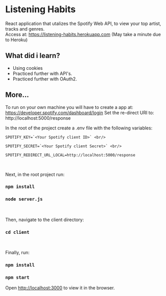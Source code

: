 # Listening Habits

React application that utalizes the Spotify Web API, to view your top artist, tracks
and genres. <br/>
Access at: <https://listening-habits.herokuapp.com>
(May take a minute due to Heroku)

## What did i learn?

- Using cookies
- Practiced further with API's.
- Practiced further with OAuth2.

## More...

To run on your own machine you will have to create a app at: <https://developer.spotify.com/dashboard/login> Set the re-direct URI to: http://localhost:5000/response

In the root of the project create a .env file with the following variables: <br/>

```
SPOTIFY_KEY=`<Your Spotify client ID>` <br/>

SPOTIFY_SECRET=`<Your Spotify client Secret>` <br/>

SPOTIFY_REDIRECT_URL_LOCAL=http://localhost:5000/response
```

<br/>

Next, in the root project run:

### `npm install`

### `node server.js`

<br/>

Then, navigate to the client directory:

### `cd client`

<br/>

Finally, run:

### `npm install`

### `npm start`

Open [http://localhost:3000](http://localhost:3000) to view it in the browser.
